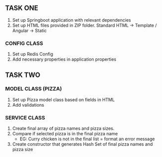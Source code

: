 ## TASK ONE 

1. Set up Springboot application with relevant dependencies
2. Set up HTML files provided in ZIP folder. Standard HTML -> Template / Angular -> Static

### CONFIG CLASS

1. Set up Redis Config 
2. Add necessary properties in application properties


## TASK TWO

### MODEL CLASS (PIZZA)
1. Set up Pizza model class based on fields in HTML
2. Add validations 


### SERVICE CLASS
1. Create final array of pizza names and pizza sizes.
2. Compare if selected pizza is in the final pizza name
    - EG: Curry chicken is not in the final list = format an error message
3. Create constructor that generates Hash Set of final pizza names and pizza size
